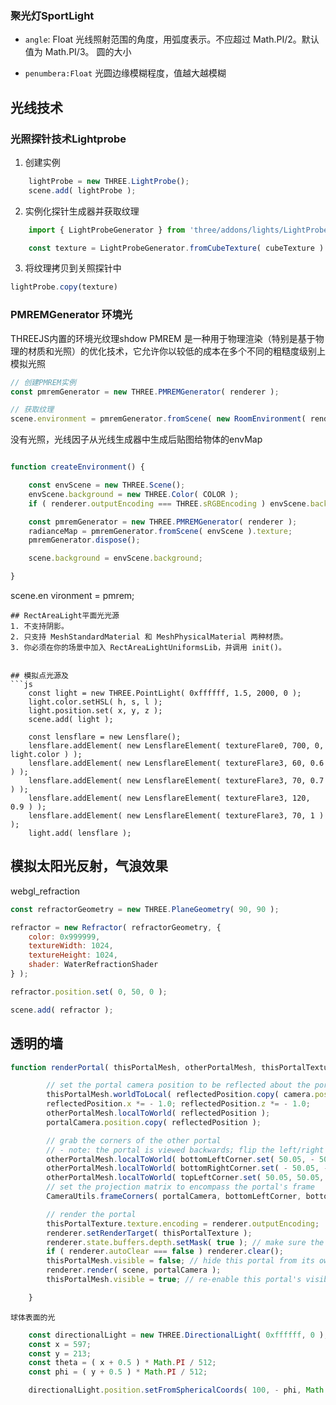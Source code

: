 
### 聚光灯SportLight

- `angle`: Float
光线照射范围的角度，用弧度表示。不应超过 Math.PI/2。默认值为 Math.PI/3。
圆的大小

- `penumbera:Float` 
光圆边缘模糊程度，值越大越模糊



## 光线技术

###  光照探针技术Lightprobe
1. 创建实例
```js
    lightProbe = new THREE.LightProbe();
	scene.add( lightProbe );
```

2. 实例化探针生成器并获取纹理
```js
	import { LightProbeGenerator } from 'three/addons/lights/LightProbeGenerator.js';

    const texture = LightProbeGenerator.fromCubeTexture( cubeTexture )
```

3. 将纹理拷贝到关照探针中
```js
lightProbe.copy(texture)
```

### PMREMGenerator 环境光
THREEJS内置的环境光纹理shdow
PMREM 是一种用于物理渲染（特别是基于物理的材质和光照）的优化技术，它允许你以较低的成本在多个不同的粗糙度级别上模拟光照
```js
// 创建PMREM实例
const pmremGenerator = new THREE.PMREMGenerator( renderer );

// 获取纹理
scene.environment = pmremGenerator.fromScene( new RoomEnvironment( renderer ), 0.04 ).texture;
```
没有光照，光线因子从光线生成器中生成后贴图给物体的envMap

```js  

function createEnvironment() {

    const envScene = new THREE.Scene();
    envScene.background = new THREE.Color( COLOR );
    if ( renderer.outputEncoding === THREE.sRGBEncoding ) envScene.background.convertSRGBToLinear();

    const pmremGenerator = new THREE.PMREMGenerator( renderer );
    radianceMap = pmremGenerator.fromScene( envScene ).texture;
    pmremGenerator.dispose();

    scene.background = envScene.background;

}
```

scene.en
vironment = pmrem;
```
## RectAreaLight平面光光源
1. 不支持阴影。
2. 只支持 MeshStandardMaterial 和 MeshPhysicalMaterial 两种材质。
3. 你必须在你的场景中加入 RectAreaLightUniformsLib，并调用 init()。


## 模拟点光源及
```js
    const light = new THREE.PointLight( 0xffffff, 1.5, 2000, 0 );
    light.color.setHSL( h, s, l );
    light.position.set( x, y, z );
    scene.add( light );

    const lensflare = new Lensflare();
    lensflare.addElement( new LensflareElement( textureFlare0, 700, 0, light.color ) );
    lensflare.addElement( new LensflareElement( textureFlare3, 60, 0.6 ) );
    lensflare.addElement( new LensflareElement( textureFlare3, 70, 0.7 ) );
    lensflare.addElement( new LensflareElement( textureFlare3, 120, 0.9 ) );
    lensflare.addElement( new LensflareElement( textureFlare3, 70, 1 ) );
    light.add( lensflare );
```

## 模拟太阳光反射，气浪效果
webgl_refraction

```js
const refractorGeometry = new THREE.PlaneGeometry( 90, 90 );

refractor = new Refractor( refractorGeometry, {
    color: 0x999999,
    textureWidth: 1024,
    textureHeight: 1024,
    shader: WaterRefractionShader
} );

refractor.position.set( 0, 50, 0 );

scene.add( refractor );
```

## 透明的墙
```js
function renderPortal( thisPortalMesh, otherPortalMesh, thisPortalTexture ) {

        // set the portal camera position to be reflected about the portal plane
        thisPortalMesh.worldToLocal( reflectedPosition.copy( camera.position ) );
        reflectedPosition.x *= - 1.0; reflectedPosition.z *= - 1.0;
        otherPortalMesh.localToWorld( reflectedPosition );
        portalCamera.position.copy( reflectedPosition );

        // grab the corners of the other portal
        // - note: the portal is viewed backwards; flip the left/right coordinates
        otherPortalMesh.localToWorld( bottomLeftCorner.set( 50.05, - 50.05, 0.0 ) );
        otherPortalMesh.localToWorld( bottomRightCorner.set( - 50.05, - 50.05, 0.0 ) );
        otherPortalMesh.localToWorld( topLeftCorner.set( 50.05, 50.05, 0.0 ) );
        // set the projection matrix to encompass the portal's frame
        CameraUtils.frameCorners( portalCamera, bottomLeftCorner, bottomRightCorner, topLeftCorner, false );

        // render the portal
        thisPortalTexture.texture.encoding = renderer.outputEncoding;
        renderer.setRenderTarget( thisPortalTexture );
        renderer.state.buffers.depth.setMask( true ); // make sure the depth buffer is writable so it can be properly cleared, see #18897
        if ( renderer.autoClear === false ) renderer.clear();
        thisPortalMesh.visible = false; // hide this portal from its own rendering
        renderer.render( scene, portalCamera );
        thisPortalMesh.visible = true; // re-enable this portal's visibility for general rendering

    }
```

    球体表面的光

```js
    const directionalLight = new THREE.DirectionalLight( 0xffffff, 0 ); // set intensity to 0 to start
    const x = 597;
    const y = 213;
    const theta = ( x + 0.5 ) * Math.PI / 512;
    const phi = ( y + 0.5 ) * Math.PI / 512;

    directionalLight.position.setFromSphericalCoords( 100, - phi, Math.PI / 2 - theta );
```